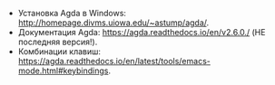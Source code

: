 
- Установка Agda в Windows: http://homepage.divms.uiowa.edu/~astump/agda/.
- Документация Agda: https://agda.readthedocs.io/en/v2.6.0./ (НЕ последняя
  версия!).
- Комбинации клавиш: https://agda.readthedocs.io/en/latest/tools/emacs-mode.html#keybindings.
